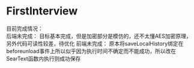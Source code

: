 # FirstInterview
目前完成情况：  
后端未完成： 目标基本完成，但是加密部分是模仿的，还不太懂AES加密原理，另外代码可读性较差，待优化 
前端未完成：   原本将saveLocalHistory绑定在beforeunload事件上所以似乎因为执行时间不确定而不能成功，所以改在SearText函数内执行则成功保存 
            
